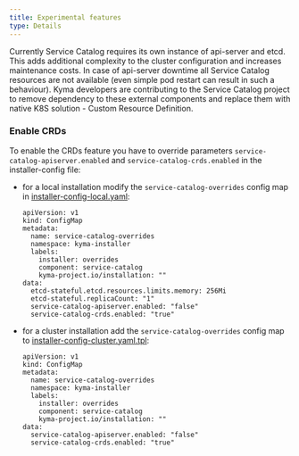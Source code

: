```yaml
---
title: Experimental features
type: Details
---
```


Currently Service Catalog requires its own instance of api-server and etcd. This adds additional complexity to the cluster configuration and increases
maintenance costs. In case of api-server downtime all Service Catalog resources are not available (even simple pod restart can result in such a behaviour).
Kyma developers are contributing to the Service Catalog project to remove dependency to these external components and replace them 
with native K8S solution - Custom Resource Definition.

### Enable CRDs

To enable the CRDs feature you have to override parameters `service-catalog-apiserver.enabled` and `service-catalog-crds.enabled`
in the installer-config file:
- for a local installation modify the `service-catalog-overrides` config map in [installer-config-local.yaml](https://github.com/kyma-project/kyma/blob/master/installation/resources/installer-config-local.yaml.tpl#L73):
    ```
    apiVersion: v1
    kind: ConfigMap
    metadata:
      name: service-catalog-overrides
      namespace: kyma-installer
      labels:
        installer: overrides
        component: service-catalog
        kyma-project.io/installation: ""
    data:
      etcd-stateful.etcd.resources.limits.memory: 256Mi
      etcd-stateful.replicaCount: "1"
      service-catalog-apiserver.enabled: "false"
      service-catalog-crds.enabled: "true"
    ```
- for a cluster installation add the `service-catalog-overrides` config map to [installer-config-cluster.yaml.tpl](https://github.com/kyma-project/kyma/blob/master/installation/resources/installer-config-cluster.yaml.tpl): 
    ```
    apiVersion: v1
    kind: ConfigMap
    metadata:
      name: service-catalog-overrides
      namespace: kyma-installer
      labels:
        installer: overrides
        component: service-catalog
        kyma-project.io/installation: ""
    data:
      service-catalog-apiserver.enabled: "false"
      service-catalog-crds.enabled: "true"
    ```
